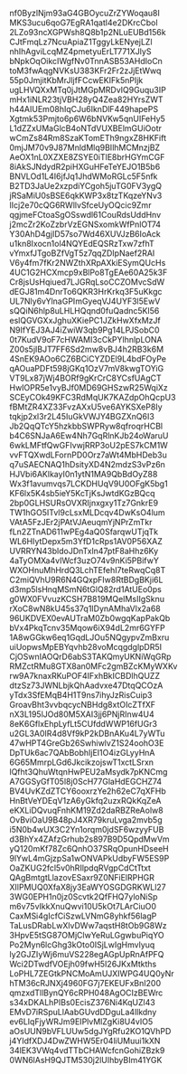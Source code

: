 nf0ByzlNjm93aG4GBOycuZrZYWoqau8I
MKS3ucu6qoG7EgRA1qatl4e2DKrcCbol
2LZo93ncXGPWsh8Q8b1p2NLuEUBd156k
CJtFmqLz7NcuApiaZ1TggyLkENyejLZl
nhIhAgviLcqMZ4pmetyuErLT771XJlyS
bNpkOqOikcIWgfNv0TnnASB53AHdIoCn
toM3fwAqgNVKsU383KFr2Fr2zJjEtWwq
55p0JmjitKbMrJljfFCcwEKIFk5nPIjk
ugLHVQXxMTq0jJtMGpMRDvIQ9Guqu3IP
mHx1iNLR23tjVBH28yQ4Zea82HYrsZWT
h44AIUEm08hIqCJu6IknDlF449hapePS
Xgtmk53Pmjto6p6W6bNVKw5qnUIFeHy5
L1dZZxUMaGlcB4oNTdVUXBElmGUiOotr
wCmZs84Rm8SzaKTomETh9ngxZ8HKFift
0mjJM70v9J87MnldMlq9BIlhMCMnzjBZ
AeOX1nL0XZXE8ZSYE0iTlE8brHGYmCGF
8iAkSJNdydR2piHXGuHFeTeYEJO1B5b6
BNVLOd1L4I6jfJq1JhdWMoRGLc5F5nfk
B2TD3JaUe2xzpdiYCgoh5juTG0FV3ygQ
jRSaMiU0sBSE6qkKWP3x8tzTKqzeYNv3
lIcj2e70cQG6RWllvSfceUyOQcic9Zmr
qgjmeFCtoaSgOSswdl61CouRdsUddHnv
j2mcZr2KoZzbrVzEGNSxomkWfPnlOT74
Y30AhD4gjID57so7Wd46XUVJzB6IoAck
u1kn8Ixocn1ol4NQYEdEQSRzTxw7zfhT
vYmxfJTgoBZfVgT5z7qqZDIpNaef2RAI
V6y4fm7fKr2NWZthXRpAXkiESymQUcHs
4UC1G2HCXmcp9xBlPo8TgEAe60A25k3F
Cr8jsUsHqiued7LJGRqLsoCCZOMvcSdW
dEGJ81m4DnrTo6QKR3HrKrkq3F5uKkgc
UL7Nly6vYlnaGPImGyeqVJ4UYF3l5EwV
sQQiN6hlp8uLHLHQqnd0fuQadnc5Kl56
eslQGVGXxJghuXKiePC1JZkHwXfxMzJf
N9IfYEJ3AJ4iZwiW3qb9Pg14LPJSobC0
0t7KudV9oF7cHWAMI3cCkPYlhnlpLONA
Z00s5jIBJT7FF6Sd2mw8vBJ4h2RB3k6M
4SnEK9AOo6CZ6BCiCYZDEl9L4bdFOyPe
qAOuaPDFt598jGKq1OzV7mV8kwgTOYiG
VT9Lx87jWj4BORf9gKrCrC8YCsfUAgCT
HwIOPR5e1vyBJf0MD69GHSzwR25WqiXz
SCEyCOk49KFC3RdMqUK7KAZdpOhQcpU3
fBMtZR4XZ33FvzAXxU5ve6AYKSXeP8Iy
tqkjp2xl3r2L45IuGkVWJY4BGZXnQ6I3
Jb2QqQTcY5hzkbbSWPRyw8qfroqrHCBl
b4C6SNJaA6Ew4Nh7GqRlnKJb24oWaruU
6wkLMFtfQwGFIvwjRRP3oU2pES7kCM1W
vvFTQXwdLFornPD0Orz7aWt4MbHDeb3u
q7uSAECNAQ1hDsityXD4N2mdzS3vPz6n
HJVbi6AKlkayI0n1ytN1MA9QbBdOyZ88
Wx3f1avumvqs7LCKDHUqV9U0OFgK5bg1
KF6lx5K4sb5ieY5KcTjKsJwtdKGzBQcq
2bp0GLHSURsOVXRIjnxgxy1Tz7GnkrE9
TW1hGO5ITvl9cLsxMLDcqv4DwKsO4lum
VAtA5FzJEr2jPAtVJAeuqmYjNPrZmTkr
fLn2ZTnAD611wPEg4aQ0SfarqwUTjqTk
WL6HIytDepx5m3YfD1cRps1AV0P56XAZ
UVRRYN43bldoJDnTxln47ptF8aHhz6Ky
4aTyOMXa4vIWcf3uzO74v9nKi5PBifwY
WXOHnuMhHrdQ3LchTEfehI7teRwqCq8T
C2miQVhU9R6N4GQxpFIw8RtBDgBKji6L
d3mp5lsHnqMSmN6tGlQ82rd1AtUEo0ps
g0WX0FVvuzKCSH7B819MQeIMsIIgSknu
rXoC8wN8kU45s37q1IDynAMhaVlx2a68
96UKDVEX0evAUTraM0Zb0wgqKapPakQb
bVx4PkqTcnv35Mqow6iX94dL2mr6GYFP
1A8wGGkw6eq1GqdLJOu5NQgypvZmBxru
uiUopwsMpEBYqvhb28voMcqgdglpDR5I
CjOSwnIAOQrD6abS3TAKQmyUKNiWqGRp
RMZctRMu8GTX8an0MFc2gmBZcKMyWXKv
rw9A7knaxRKuPOF4IFxhBkICBDlhQUZZ
dtzSz73JWNLbjkQhAadvxe47DtqQCOzA
yTdx3SfEMqB4H1T9ns7ihyJzRisCuip3
GroavBht3vvbqcycNBHdg8xtOIcZTfXF
nX3L195lJOd80M5XAI3jj6PNjRInw4U4
8eK6GflxEhpLyfLt5CUfddWWP16fUGr3
u2GL3A0IR4d8Vf9kP2kDBnAKu4L7yWTu
47wHPT4GreGb26SwhiwlvZ1S24oohO3E
DpTUk6ac7QAbBobhIjEI1O4izGLyyHnA
6G65MmrpLGd6JkcikzojswT1xctLSrxn
lQfht3QhuWtqnHwPEU2aMsydk7pKNCmg
A7GGSyGfT05l8j0ScH77GlaHdEGCHZ74
BV4UvKZdZTCY6ooxrzYe2h62eC7qXFHb
HnBtVeYDEqV1zA6yGkfq2uzxRQkKqZeA
eKXLiDQvuqFnhKM19Zd2daRBZReAolw8
OvBviOaU9B48pJ4XR79kruLvga2mvb5g
i5N0b4wUX3C2Yn1orqm0jdSF6wzyyFUB
d3BhYx4ZAfzGrhub2s897B9D5QpdMwVm
yQ120mKf78Zc6QnhO37SRqOpunHDseeH
9lYwL4mGjzpSa1wONVAPkUdbyFW5ES9P
OaZKUG2fcl5v0hRIlpdqRVgpCdCtTtxt
QAgBmtgtLlazovESaxr9Z0NFiElRPHGR
XIlPMUQ0XfaX8jy3EaWYOSGDGRKWLl27
3WG0EPH1n0jz0Scvtk2QfFHQ7yloNiSp
m6v75vIkkXnuQwvi10U5kOt7LArCiuO0
CaxMSi4gIcfCiSzwLVNmG8yhkf56lagP
TaLusDRabLwXlvDWw7aqstH8tOb9G8Wz
3HpvE5tSG87OMjClwYeRuLGgwbuPiqYO
Po2Myn6lcGhg3kOto0ISjLwIgHmvlyuq
ly2GJZIyWj6muVS228egAGpUpRnAfPFQ
Wci2DTwdfVOEjh09fwH5I26JKxMtkths
LoPHL7ZEGtkPNCMoAmUJXIWPG4UQ0yNr
hTM36cRJNXj4960FG7j7EKEUFxBnI200
qmzxdTllBynQY6cRPH048AgOCIzBEWrc
s34xDKALhPIBs0EcisZ376Ni4KqUZl43
EMvD7iRSpuLlAabGUvdDDguLa4llkdny
ev6LIqFjyWRJm9EIPlvMlZgKi8U4vIO5
aOsUUN9bVFLUUw5dgJYgRfu2KO1QVhPD
j4YIdfXDJ4DwZWHW5Er04liUMuui1kXN
34lEK3VWq4vdTTbCHAWcfcnGohiZBzk9
0WN6lAsH9QJTM530j2lUIhbyBIm41YGK
